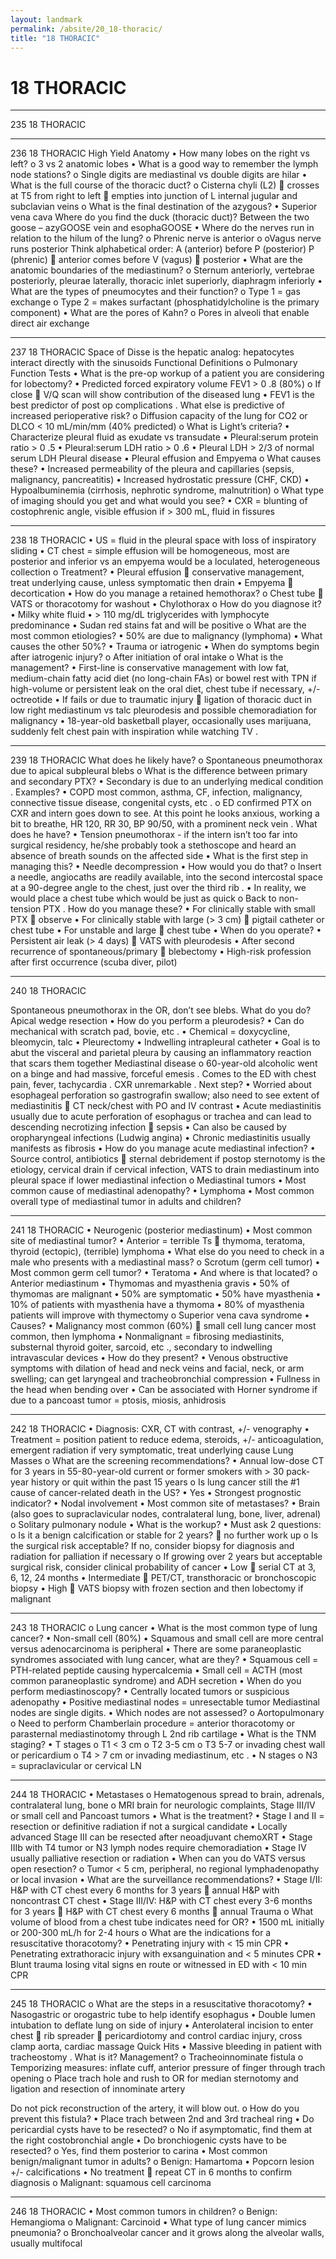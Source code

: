 ```yaml
---
layout: landmark
permalink: /absite/20_18-thoracic/
title: "18 THORACIC"
---
```


# 18 THORACIC




---

<!-- Page 235 -->

235
18 THORACIC



---

<!-- Page 236 -->

236
18 THORACIC
High Yield Anatomy
•	 How many lobes on the right vs left?
o 3 vs 2 anatomic lobes
•	 What is a good way to remember the lymph node stations?
o Single digits are mediastinal vs double digits are hilar
•	 What is the full course of the thoracic duct?
o Cisterna chyli (L2)  crosses at T5 from right to left  
empties into junction of L internal jugular and subclavian 
veins
o What is the final destination of the azygous?
• Superior vena cava
Where do you find the duck (thoracic duct)?
Between the two goose – azyGOOSE vein and 
esophaGOOSE
•	 Where do the nerves run in relation to the hilum of the lung?
o Phrenic nerve is anterior
o oVagus nerve runs posterior
Think alphabetical order: A (anterior) before P (posterior)
P (phrenic)  anterior comes before V (vagus)  
posterior
•	 What are the anatomic boundaries of the mediastinum?
o Sternum anteriorly, vertebrae posteriorly, pleurae laterally, 
thoracic inlet superiorly, diaphragm inferiorly
•	 What are the types of pneumocytes and their function?
o Type 1 = gas exchange
o Type 2 = makes surfactant (phosphatidylcholine is the 
primary component)
•	 What are the pores of Kahn?
o Pores in alveoli that enable direct air exchange



---

<!-- Page 237 -->

237
18 THORACIC
Space of Disse is the hepatic analog: hepatocytes interact 
directly with the sinusoids
Functional Definitions
o Pulmonary Function Tests
• What is the pre-op workup of a patient you are considering 
for lobectomy?
• Predicted forced expiratory volume FEV1 > 0 .8 (80%)
o If close  V/Q scan will show contribution of the 
diseased lung
• FEV1 is the best predictor of post op complications . 
What else is predictive of increased perioperative risk?
o Diffusion capacity of the lung for CO2 or DLCO < 
10 mL/min/mm (40% predicted)
o What is Light’s criteria?
• Characterize pleural fluid as exudate vs transudate
• Pleural:serum protein ratio > 0 .5
• Pleural:serum LDH ratio > 0 .6
• Pleural LDH > 2/3 of normal serum LDH
Pleural disease
•	 Pleural effusion and Empyema
o What causes these?
• Increased permeability of the pleura and capillaries 
(sepsis, malignancy, pancreatitis)
• Increased hydrostatic pressure (CHF, CKD)
• Hypoalbuminemia (cirrhosis, nephrotic syndrome, 
malnutrition)
o What type of imaging should you get and what would you 
see?
• CXR = blunting of costophrenic angle, visible effusion if > 
300 mL, fluid in fissures



---

<!-- Page 238 -->

238
18 THORACIC
• US = fluid in the pleural space with loss of inspiratory 
sliding
• CT chest = simple effusion will be homogeneous, most 
are posterior and inferior vs an empyema would be a 
loculated, heterogeneous collection
o Treatment?
• Pleural effusion  conservative management, treat 
underlying cause, unless symptomatic then drain
• Empyema  decortication
•	 How do you manage a retained hemothorax?
o Chest tube  VATS or thoracotomy for washout
•	 Chylothorax
o How do you diagnose it?
• Milky white fluid
• > 110 mg/dL triglycerides with lymphocyte predominance
• Sudan red stains fat and will be positive
o What are the most common etiologies?
• 50% are due to malignancy (lymphoma)
• What causes the other 50%?
• Trauma or iatrogenic
• When do symptoms begin after iatrogenic injury?
o After initiation of oral intake
o What is the management?
• First-line is conservative management with low fat, 
medium-chain fatty acid diet (no long-chain FAs) or bowel 
rest with TPN if high-volume or persistent leak on the oral 
diet, chest tube if necessary, +/- octreotide
• If fails or due to traumatic injury  ligation of thoracic duct 
in low right mediastinum vs talc pleurodesis and possible 
chemoradiation for malignancy
•	 18-year-old basketball player, occasionally uses marijuana, 
suddenly felt chest pain with inspiration while watching TV . 



---

<!-- Page 239 -->

239
18 THORACIC
What does he likely have?
o Spontaneous pneumothorax due to apical subpleural blebs
o What is the difference between primary and secondary PTX?
• Secondary is due to an underlying medical condition . 
Examples?
• COPD most common, asthma, CF, infection, 
malignancy, connective tissue disease, congenital 
cysts, etc .
o ED confirmed PTX on CXR and intern goes down to see. At 
this point he looks anxious, working a bit to breathe, HR 120, 
RR 30, BP 90/50, with a prominent neck vein . What does he 
have?
• Tension pneumothorax - if the intern isn’t too far into 
surgical residency, he/she probably took a stethoscope 
and heard an absence of breath sounds on the affected 
side
• What is the first step in managing this?
• Needle decompression
• How would you do that?
o Insert a needle, angiocaths are readily available, 
into the second intercostal space at a 90-degree 
angle to the chest, just over the third rib .
• In reality, we would place a chest tube which would be 
just as quick
o Back to non-tension PTX . How do you manage these?
• For clinically stable with small PTX  observe
• For clinically stable with large (> 3 cm)  pigtail catheter 
or chest tube
• For unstable and large  chest tube
• When do you operate?
• Persistent air leak (> 4 days)  VATS with pleurodesis
• After second recurrence of spontaneous/primary  
blebectomy
• High-risk profession after first occurrence (scuba diver, 
pilot) 



---

<!-- Page 240 -->

240
18 THORACIC
 
Spontaneous pneumothorax in the OR, don’t see blebs. 
What do you do? Apical wedge resection
•	 How do you perform a pleurodesis?
• Can do mechanical with scratch pad, bovie, etc .
• Chemical = doxycycline, bleomycin, talc
• Pleurectomy
• Indwelling intrapleural catheter
• Goal is to abut the visceral and parietal pleura by causing 
an inflammatory reaction that scars them together
Mediastinal disease
o 60-year-old alcoholic went on a binge and had massive, 
forceful emesis . Comes to the ED with chest pain, fever, 
tachycardia . CXR unremarkable . Next step?
• Worried about esophageal perforation so gastrografin 
swallow; also need to see extent of mediastinitis  CT 
neck/chest with PO and IV contrast
• Acute mediastinitis usually due to acute perforation 
of esophagus or trachea and can lead to descending 
necrotizing infection  sepsis
• Can also be caused by oropharyngeal infections 
(Ludwig angina)
• Chronic mediastinitis usually manifests as fibrosis
• How do you manage acute mediastinal infection?
• Source control, antibiotics  sternal debridement 
if postop sternotomy is the etiology, cervical drain if 
cervical infection, VATS to drain mediastinum into 
pleural space if lower mediastinal infection
o Mediastinal tumors
• Most common cause of mediastinal adenopathy?
• Lymphoma
• Most common overall type of mediastinal tumor in adults 
and children?



---

<!-- Page 241 -->

241
18 THORACIC
• Neurogenic (posterior mediastinum)
• Most common site of mediastinal tumor?
• Anterior = terrible Ts  thymoma, teratoma, thyroid 
(ectopic), (terrible) lymphoma
• What else do you need to check in a male who 
presents with a mediastinal mass?
o Scrotum (germ cell tumor)
• Most common germ cell tumor?
• Teratoma
• And where is that located?
o Anterior mediastinum
• Thymomas and myasthenia gravis
• 50% of thymomas are malignant
• 50% are symptomatic
• 50% have myasthenia
• 10% of patients with myasthenia have a thymoma
• 80% of myasthenia patients will improve with 
thymectomy
o Superior vena cava syndrome
• Causes?
• Malignancy most common (60%)  small cell lung 
cancer most common, then lymphoma
• Nonmalignant = fibrosing mediastinits, substernal 
thyroid goiter, sarcoid, etc ., secondary to indwelling 
intravascular devices
• How do they present?
• Venous obstructive symptoms with dilation of head 
and neck veins and facial, neck, or arm swelling; can 
get laryngeal and tracheobronchial compression
• Fullness in the head when bending over
• Can be associated with Horner syndrome if due to a 
pancoast tumor = ptosis, miosis, anhidrosis



---

<!-- Page 242 -->

242
18 THORACIC
• Diagnosis: CXR, CT with contrast, +/- venography
• Treatment = position patient to reduce edema, steroids, +/- 
anticoagulation, emergent radiation if very symptomatic, 
treat underlying cause
Lung Masses
o What are the screening recommendations?
• Annual low-dose CT for 3 years in 55-80-year-old current 
or former smokers with > 30 pack-year history or quit 
within the past 15 years
o Is lung cancer still the #1 cause of cancer-related death in 
the US?
• Yes
• Strongest prognostic indicator?
• Nodal involvement
• Most common site of metastases?
• Brain (also goes to supraclavicular nodes, contralateral 
lung, bone, liver, adrenal)
o Solitary pulmonary nodule
• What is the workup?
• Must ask 2 questions:
o Is it a benign calcification or stable for 2 years?  
no further work up
o Is the surgical risk acceptable? If no, consider 
biopsy for diagnosis and radiation for palliation if 
necessary
o If growing over 2 years but acceptable surgical 
risk, consider clinical probability of cancer
• Low  serial CT at 3, 6, 12, 24 months
• Intermediate  PET/CT, transthoracic or 
bronchoscopic biopsy
• High  VATS biopsy with frozen section and 
then lobectomy if malignant



---

<!-- Page 243 -->

243
18 THORACIC
o Lung cancer
• What is the most common type of lung cancer?
• Non-small cell (80%)
• Squamous and small cell are more central versus 
adenocarcinoma is peripheral
• There are some paraneoplastic syndromes associated 
with lung cancer, what are they?
• Squamous cell = PTH-related peptide causing 
hypercalcemia
• Small cell = ACTH (most common paraneoplastic 
syndrome) and ADH secretion
• When do you perform mediastinoscopy?
• Centrally located tumors or suspicious adenopathy
• Positive mediastinal nodes = unresectable tumor
Mediastinal nodes are single digits.
• Which nodes are not assessed?
o Aortopulmonary
o Need to perform Chamberlain procedure = anterior 
thoracotomy or parasternal mediastinotomy 
through L 2nd rib cartilage
• What is the TNM staging?
• T stages
o T1 < 3 cm
o T2 3-5 cm
o T3 5-7 or invading chest wall or pericardium
o T4 > 7 cm or invading mediastinum, etc .
• N stages
o N3 = supraclavicular or cervical LN



---

<!-- Page 244 -->

244
18 THORACIC
• Metastases
o Hematogenous spread to brain, adrenals, 
contralateral lung, bone
o MRI brain for neurologic complaints, Stage III/IV or 
small cell and Pancoast tumors
• What is the treatment?
• Stage I and II = resection or definitive radiation if not a 
surgical candidate
• Locally advanced Stage III can be resected after 
neoadjuvant chemoXRT
• Stage IIIb with T4 tumor or N3 lymph nodes require 
chemoradiation
• Stage IV usually palliative resection or radiation
• When can you do VATS versus open resection?
o Tumor < 5 cm, peripheral, no regional 
lymphadenopathy or local invasion
• What are the surveillance recommendations?
• Stage I/II: H&P with CT chest every 6 months for 3 
years  annual H&P with noncontrast CT chest
• Stage III/IV: H&P with CT chest every 3-6 months for 3 
years  H&P with CT chest every 6 months  annual
Trauma
o What volume of blood from a chest tube indicates need for 
OR?
• 1500 mL initially or 200-300 mL/h for 2-4 hours
o What are the indications for a resuscitative thoracotomy?
• Penetrating injury with < 15 min CPR
• Penetrating extrathoracic injury with exsanguination and < 
5 minutes CPR
• Blunt trauma losing vital signs en route or witnessed in ED 
with < 10 min CPR



---

<!-- Page 245 -->

245
18 THORACIC
o What are the steps in a resuscitative thoracotomy?
• Nasogastric or orogastric tube to help identify esophagus
• Double lumen intubation to deflate lung on side of injury
• Anterolateral incision to enter chest  rib spreader  
pericardiotomy and control cardiac injury, cross clamp 
aorta, cardiac massage
Quick Hits
•	 Massive bleeding in patient with tracheostomy . What is it? 
Management?
o Tracheoinnominate fistula
o Temporizing measures: inflate cuff, anterior pressure of 
finger through trach opening
o Place trach hole and rush to OR for median sternotomy and 
ligation and resection of innominate artery
 
Do not pick reconstruction of the artery, it will blow out.
o How do you prevent this fistula?
• Place trach between 2nd and 3rd tracheal ring
•	 Do pericardial cysts have to be resected? 
o No if asymptomatic, find them at the right costobronchial 
angle
•	 Do bronchiogenic cysts have to be resected? 
o Yes, find them posterior to carina
•	 Most common benign/malignant tumor in adults?
o Benign: Hamartoma
• Popcorn lesion +/- calcifications
• No treatment  repeat CT in 6 months to confirm 
diagnosis
o Malignant: squamous cell carcinoma



---

<!-- Page 246 -->

246
18 THORACIC
•	 Most common tumors in children?
o Benign: Hemangioma
o Malignant: Carcinoid
•	 What type of lung cancer mimics pneumonia?
o Bronchoalveolar cancer and it grows along the alveolar 
walls, usually multifocal
